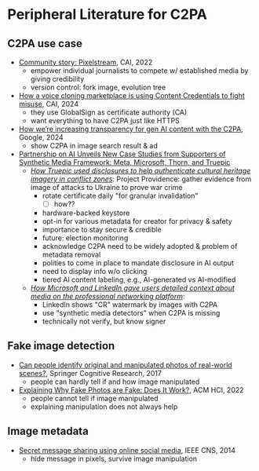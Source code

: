 # Peripheral Literature for C2PA

## C2PA use case

- [Community story:
    Pixelstream](https://contentauthenticity.org/blog/community-story-pixelstream),
    CAI, 2022
    - empower individual journalists to compete w/ established media by
        giving credibility
    - version control: fork image, evolution tree
- [How a voice cloning marketplace is using Content Credentials to
    fight
    misuse](https://contentauthenticity.org/blog/community-story-respeecher),
    CAI, 2024
    - they use GlobalSign as certificate authority (CA)
    - want everything to have C2PA just like HTTPS
- [How we’re increasing transparency for gen AI content with the
    C2PA](https://blog.google/technology/ai/google-gen-ai-content-transparency-c2pa/),
    Google, 2024
    - show C2PA in image search result & ad
- [Partnership on AI Unveils New Case Studies from Supporters of
    Synthetic Media Framework: Meta, Microsoft, Thorn, and
    Truepic](https://partnershiponai.org/nov-2024-synthetic-media-case-studies-announcement/)
    - [*How Truepic used disclosures to
        help authenticate cultural heritage imagery in
        conflict
        zones*](https://partnershiponai.org/truepic-framework-case-study/):
        Project Providence: gather evidence from image of attacks to Ukraine to
        prove war crime
        - rotate certificate daily "for granular invalidation"
            - [ ] how??
        - hardware-backed keystore
        - opt-in for various metadata for creator for privacy & safety
        - importance to stay secure & credible
        - future: election monitoring
        - acknowledge C2PA need to be widely adopted & problem of
            metadata removal
        - polities to come in place to mandate disclosure in AI output
        - need to display info w/o clicking
        - tiered AI content labeling, e.g., AI-generated vs AI-modified
    - [*How Microsoft and LinkedIn gave users detailed context about media on
        the professional networking
        platform*](https://partnershiponai.org/microsoft-framework-case-study/):
        - LinkedIn shows "CR" watermark by images with C2PA
        - use "synthetic media detectors" when C2PA is missing
        - technically not verify, but know signer

## Fake image detection

- [Can people identify original and manipulated photos of
    real-world scenes?](https://pmc.ncbi.nlm.nih.gov/articles/PMC5514174/),
    Springer Cognitive Research, 2017
    - people can hardly tell if and how image manipulated
- [Explaining Why Fake Photos are Fake:
    Does It Work?](https://dl.acm.org/doi/abs/10.1145/3567558), ACM HCI, 2022
    - people cannot tell if image manipulated
    - explaining manipulation does not always help

## Image metadata

- [Secret message sharing using online social
    media](https://ieeexplore.ieee.org/abstract/document/6997500), IEEE CNS,
    2014
    - hide message in pixels, survive image manipulation
